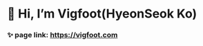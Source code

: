 # 👋 Hi, I’m Vigfoot(HyeonSeok Ko)
### ✨ page link: <a href="https://vigfoot.com">https://vigfoot.com</a>
